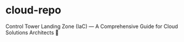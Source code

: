 # cloud-repo
Control Tower Landing Zone (IaC) — A Comprehensive Guide for Cloud Solutions Architects 🚀
